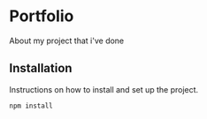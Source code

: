 # Portfolio

About my project that i've done

## Installation

Instructions on how to install and set up the project.

```sh
npm install
```
